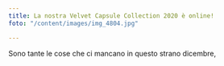 ```yaml
---
title: La nostra Velvet Capsule Collection 2020 è online!
foto: "/content/images/img_4804.jpg"

---
```

Sono tante le cose che ci mancano in questo strano dicembre, 